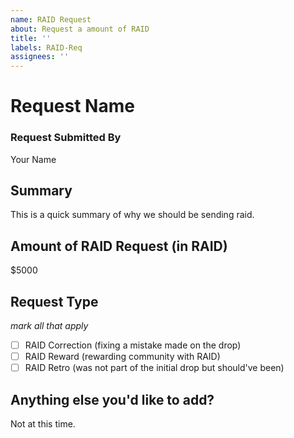 ```yaml
---
name: RAID Request
about: Request a amount of RAID
title: ''
labels: RAID-Req
assignees: ''
---
```


# Request Name

### Request Submitted By

Your Name

## Summary

This is a quick summary of why we should be sending raid.

## Amount of RAID Request (in RAID)

\$5000

## Request Type
_mark all that apply_
- [ ] RAID Correction (fixing a mistake made on the drop)
- [ ] RAID Reward (rewarding community with RAID)
- [ ] RAID Retro (was not part of the initial drop but should've been)

## Anything else you'd like to add?

Not at this time.
